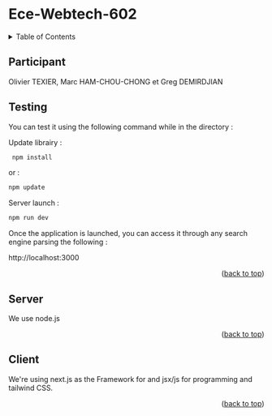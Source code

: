 # Ece-Webtech-602

<details>
  <summary>Table of Contents</summary>
  <ol>
    <li>
      <a href="#participant">Participant</a>
    </li>
    <li>
        <a href="#testing">Testing</a>
    </li>
    <li>
      <a href="#server">Server</a>
    </li>
    <li>
        <a href="#client">Client</a>
    </li>
  </ol>
</details>

## Participant 

Olivier TEXIER, Marc HAM-CHOU-CHONG et Greg DEMIRDJIAN


## Testing 

You can test it using the following command while in the directory :

Update librairy : 
```bash
 npm install 
```
or : 
```bash
npm update 
 ```

Server launch :
```bash
npm run dev  
 ```

Once the application is launched, you can access it through any search engine parsing the following :

http://localhost:3000

<p align="right">(<a href="#readme-top">back to top</a>)</p>

## Server 

We use node.js

<p align="right">(<a href="#readme-top">back to top</a>)</p>

## Client 

We're using next.js as the Framework for and jsx/js for programming and tailwind CSS.

<p align="right">(<a href="#readme-top">back to top</a>)</p>

